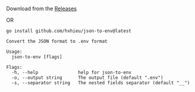 Download from the [Releases](https://github.com/hxhieu/json-to-env/releases/latest)

OR

```
go install github.com/hxhieu/json-to-env@latest
```


```
Convert the JSON format to .env format

Usage:
  json-to-env [flags]

Flags:
  -h, --help               help for json-to-env
  -o, --output string      The output file (default ".env")
  -s, --separator string   The nested fields separator (default "__")
```